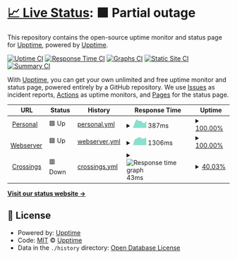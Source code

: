 # [📈 Live Status](https://gh.fg3.eu): <!--live status--> **🟧 Partial outage**

This repository contains the open-source uptime monitor and status page for [Upptime](https://upptime.js.org), powered by [Upptime](https://github.com/upptime/upptime).

[![Uptime CI](https://github.com/upptime/upptime/workflows/Uptime%20CI/badge.svg)](https://github.com/upptime/upptime/actions?query=workflow%3A%22Uptime+CI%22)
[![Response Time CI](https://github.com/upptime/upptime/workflows/Response%20Time%20CI/badge.svg)](https://github.com/upptime/upptime/actions?query=workflow%3A%22Response+Time+CI%22)
[![Graphs CI](https://github.com/upptime/upptime/workflows/Graphs%20CI/badge.svg)](https://github.com/upptime/upptime/actions?query=workflow%3A%22Graphs+CI%22)
[![Static Site CI](https://github.com/upptime/upptime/workflows/Static%20Site%20CI/badge.svg)](https://github.com/upptime/upptime/actions?query=workflow%3A%22Static+Site+CI%22)
[![Summary CI](https://github.com/upptime/upptime/workflows/Summary%20CI/badge.svg)](https://github.com/upptime/upptime/actions?query=workflow%3A%22Summary+CI%22)

With [Upptime](https://upptime.js.org), you can get your own unlimited and free uptime monitor and status page, powered entirely by a GitHub repository. We use [Issues](https://github.com/upptime/upptime/issues) as incident reports, [Actions](https://github.com/upptime/upptime/actions) as uptime monitors, and [Pages](https://gh.fg3.eu) for the status page.

<!--start: status pages-->
<!-- This summary is generated by Upptime (https://github.com/upptime/upptime) -->
<!-- Do not edit this manually, your changes will be overwritten -->
<!-- prettier-ignore -->
| URL | Status | History | Response Time | Uptime |
| --- | ------ | ------- | ------------- | ------ |
| <img alt="" src="https://favicons.githubusercontent.com/giessmann.net" height="13"> [Personal](https://giessmann.net) | 🟩 Up | [personal.yml](https://github.com/felixg3/uptime/commits/HEAD/history/personal.yml) | <details><summary><img alt="Response time graph" src="./graphs/personal/response-time-week.png" height="20"> 387ms</summary><br><a href="https://gh.fg3.eu/history/personal"><img alt="Response time 387" src="https://img.shields.io/endpoint?url=https%3A%2F%2Fraw.githubusercontent.com%2Ffelixg3%2Fuptime%2FHEAD%2Fapi%2Fpersonal%2Fresponse-time.json"></a><br><a href="https://gh.fg3.eu/history/personal"><img alt="24-hour response time 387" src="https://img.shields.io/endpoint?url=https%3A%2F%2Fraw.githubusercontent.com%2Ffelixg3%2Fuptime%2FHEAD%2Fapi%2Fpersonal%2Fresponse-time-day.json"></a><br><a href="https://gh.fg3.eu/history/personal"><img alt="7-day response time 387" src="https://img.shields.io/endpoint?url=https%3A%2F%2Fraw.githubusercontent.com%2Ffelixg3%2Fuptime%2FHEAD%2Fapi%2Fpersonal%2Fresponse-time-week.json"></a><br><a href="https://gh.fg3.eu/history/personal"><img alt="30-day response time 387" src="https://img.shields.io/endpoint?url=https%3A%2F%2Fraw.githubusercontent.com%2Ffelixg3%2Fuptime%2FHEAD%2Fapi%2Fpersonal%2Fresponse-time-month.json"></a><br><a href="https://gh.fg3.eu/history/personal"><img alt="1-year response time 387" src="https://img.shields.io/endpoint?url=https%3A%2F%2Fraw.githubusercontent.com%2Ffelixg3%2Fuptime%2FHEAD%2Fapi%2Fpersonal%2Fresponse-time-year.json"></a></details> | <details><summary><a href="https://gh.fg3.eu/history/personal">100.00%</a></summary><a href="https://gh.fg3.eu/history/personal"><img alt="All-time uptime 100.00%" src="https://img.shields.io/endpoint?url=https%3A%2F%2Fraw.githubusercontent.com%2Ffelixg3%2Fuptime%2FHEAD%2Fapi%2Fpersonal%2Fuptime.json"></a><br><a href="https://gh.fg3.eu/history/personal"><img alt="24-hour uptime 100.00%" src="https://img.shields.io/endpoint?url=https%3A%2F%2Fraw.githubusercontent.com%2Ffelixg3%2Fuptime%2FHEAD%2Fapi%2Fpersonal%2Fuptime-day.json"></a><br><a href="https://gh.fg3.eu/history/personal"><img alt="7-day uptime 100.00%" src="https://img.shields.io/endpoint?url=https%3A%2F%2Fraw.githubusercontent.com%2Ffelixg3%2Fuptime%2FHEAD%2Fapi%2Fpersonal%2Fuptime-week.json"></a><br><a href="https://gh.fg3.eu/history/personal"><img alt="30-day uptime 100.00%" src="https://img.shields.io/endpoint?url=https%3A%2F%2Fraw.githubusercontent.com%2Ffelixg3%2Fuptime%2FHEAD%2Fapi%2Fpersonal%2Fuptime-month.json"></a><br><a href="https://gh.fg3.eu/history/personal"><img alt="1-year uptime 100.00%" src="https://img.shields.io/endpoint?url=https%3A%2F%2Fraw.githubusercontent.com%2Ffelixg3%2Fuptime%2FHEAD%2Fapi%2Fpersonal%2Fuptime-year.json"></a></details>
| <img alt="" src="https://favicons.githubusercontent.com/server.giessmann.net" height="13"> [Webserver](https://server.giessmann.net) | 🟩 Up | [webserver.yml](https://github.com/felixg3/uptime/commits/HEAD/history/webserver.yml) | <details><summary><img alt="Response time graph" src="./graphs/webserver/response-time-week.png" height="20"> 1306ms</summary><br><a href="https://gh.fg3.eu/history/webserver"><img alt="Response time 1306" src="https://img.shields.io/endpoint?url=https%3A%2F%2Fraw.githubusercontent.com%2Ffelixg3%2Fuptime%2FHEAD%2Fapi%2Fwebserver%2Fresponse-time.json"></a><br><a href="https://gh.fg3.eu/history/webserver"><img alt="24-hour response time 1306" src="https://img.shields.io/endpoint?url=https%3A%2F%2Fraw.githubusercontent.com%2Ffelixg3%2Fuptime%2FHEAD%2Fapi%2Fwebserver%2Fresponse-time-day.json"></a><br><a href="https://gh.fg3.eu/history/webserver"><img alt="7-day response time 1306" src="https://img.shields.io/endpoint?url=https%3A%2F%2Fraw.githubusercontent.com%2Ffelixg3%2Fuptime%2FHEAD%2Fapi%2Fwebserver%2Fresponse-time-week.json"></a><br><a href="https://gh.fg3.eu/history/webserver"><img alt="30-day response time 1306" src="https://img.shields.io/endpoint?url=https%3A%2F%2Fraw.githubusercontent.com%2Ffelixg3%2Fuptime%2FHEAD%2Fapi%2Fwebserver%2Fresponse-time-month.json"></a><br><a href="https://gh.fg3.eu/history/webserver"><img alt="1-year response time 1306" src="https://img.shields.io/endpoint?url=https%3A%2F%2Fraw.githubusercontent.com%2Ffelixg3%2Fuptime%2FHEAD%2Fapi%2Fwebserver%2Fresponse-time-year.json"></a></details> | <details><summary><a href="https://gh.fg3.eu/history/webserver">100.00%</a></summary><a href="https://gh.fg3.eu/history/webserver"><img alt="All-time uptime 100.00%" src="https://img.shields.io/endpoint?url=https%3A%2F%2Fraw.githubusercontent.com%2Ffelixg3%2Fuptime%2FHEAD%2Fapi%2Fwebserver%2Fuptime.json"></a><br><a href="https://gh.fg3.eu/history/webserver"><img alt="24-hour uptime 100.00%" src="https://img.shields.io/endpoint?url=https%3A%2F%2Fraw.githubusercontent.com%2Ffelixg3%2Fuptime%2FHEAD%2Fapi%2Fwebserver%2Fuptime-day.json"></a><br><a href="https://gh.fg3.eu/history/webserver"><img alt="7-day uptime 100.00%" src="https://img.shields.io/endpoint?url=https%3A%2F%2Fraw.githubusercontent.com%2Ffelixg3%2Fuptime%2FHEAD%2Fapi%2Fwebserver%2Fuptime-week.json"></a><br><a href="https://gh.fg3.eu/history/webserver"><img alt="30-day uptime 100.00%" src="https://img.shields.io/endpoint?url=https%3A%2F%2Fraw.githubusercontent.com%2Ffelixg3%2Fuptime%2FHEAD%2Fapi%2Fwebserver%2Fuptime-month.json"></a><br><a href="https://gh.fg3.eu/history/webserver"><img alt="1-year uptime 100.00%" src="https://img.shields.io/endpoint?url=https%3A%2F%2Fraw.githubusercontent.com%2Ffelixg3%2Fuptime%2FHEAD%2Fapi%2Fwebserver%2Fuptime-year.json"></a></details>
| <img alt="" src="https://favicons.githubusercontent.com/crossings-cemis.org" height="13"> [Crossings](https://crossings-cemis.org) | 🟥 Down | [crossings.yml](https://github.com/felixg3/uptime/commits/HEAD/history/crossings.yml) | <details><summary><img alt="Response time graph" src="./graphs/crossings/response-time-week.png" height="20"> 43ms</summary><br><a href="https://gh.fg3.eu/history/crossings"><img alt="Response time 43" src="https://img.shields.io/endpoint?url=https%3A%2F%2Fraw.githubusercontent.com%2Ffelixg3%2Fuptime%2FHEAD%2Fapi%2Fcrossings%2Fresponse-time.json"></a><br><a href="https://gh.fg3.eu/history/crossings"><img alt="24-hour response time 43" src="https://img.shields.io/endpoint?url=https%3A%2F%2Fraw.githubusercontent.com%2Ffelixg3%2Fuptime%2FHEAD%2Fapi%2Fcrossings%2Fresponse-time-day.json"></a><br><a href="https://gh.fg3.eu/history/crossings"><img alt="7-day response time 43" src="https://img.shields.io/endpoint?url=https%3A%2F%2Fraw.githubusercontent.com%2Ffelixg3%2Fuptime%2FHEAD%2Fapi%2Fcrossings%2Fresponse-time-week.json"></a><br><a href="https://gh.fg3.eu/history/crossings"><img alt="30-day response time 43" src="https://img.shields.io/endpoint?url=https%3A%2F%2Fraw.githubusercontent.com%2Ffelixg3%2Fuptime%2FHEAD%2Fapi%2Fcrossings%2Fresponse-time-month.json"></a><br><a href="https://gh.fg3.eu/history/crossings"><img alt="1-year response time 43" src="https://img.shields.io/endpoint?url=https%3A%2F%2Fraw.githubusercontent.com%2Ffelixg3%2Fuptime%2FHEAD%2Fapi%2Fcrossings%2Fresponse-time-year.json"></a></details> | <details><summary><a href="https://gh.fg3.eu/history/crossings">40.03%</a></summary><a href="https://gh.fg3.eu/history/crossings"><img alt="All-time uptime 40.03%" src="https://img.shields.io/endpoint?url=https%3A%2F%2Fraw.githubusercontent.com%2Ffelixg3%2Fuptime%2FHEAD%2Fapi%2Fcrossings%2Fuptime.json"></a><br><a href="https://gh.fg3.eu/history/crossings"><img alt="24-hour uptime 40.03%" src="https://img.shields.io/endpoint?url=https%3A%2F%2Fraw.githubusercontent.com%2Ffelixg3%2Fuptime%2FHEAD%2Fapi%2Fcrossings%2Fuptime-day.json"></a><br><a href="https://gh.fg3.eu/history/crossings"><img alt="7-day uptime 40.03%" src="https://img.shields.io/endpoint?url=https%3A%2F%2Fraw.githubusercontent.com%2Ffelixg3%2Fuptime%2FHEAD%2Fapi%2Fcrossings%2Fuptime-week.json"></a><br><a href="https://gh.fg3.eu/history/crossings"><img alt="30-day uptime 40.03%" src="https://img.shields.io/endpoint?url=https%3A%2F%2Fraw.githubusercontent.com%2Ffelixg3%2Fuptime%2FHEAD%2Fapi%2Fcrossings%2Fuptime-month.json"></a><br><a href="https://gh.fg3.eu/history/crossings"><img alt="1-year uptime 40.03%" src="https://img.shields.io/endpoint?url=https%3A%2F%2Fraw.githubusercontent.com%2Ffelixg3%2Fuptime%2FHEAD%2Fapi%2Fcrossings%2Fuptime-year.json"></a></details>

<!--end: status pages-->

[**Visit our status website →**](https://gh.fg3.eu)

## 📄 License

- Powered by: [Upptime](https://github.com/upptime/upptime)
- Code: [MIT](./LICENSE) © [Upptime](https://upptime.js.org)
- Data in the `./history` directory: [Open Database License](https://opendatacommons.org/licenses/odbl/1-0/)
